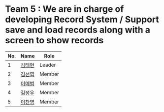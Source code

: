 # Team 5 : We are in charge of developing Record System / Support save and load records along with a screen to show records

| No. | Name         | Role            |
|-----|--------------|-----------------|
| 1   | [김태현](https://github.com/DevTae/DevTae/blob/main/README.md) | Leader |
| 2   | [김선엽](https://github.com/goggi772/goggi772/blob/main/README.md) | Member |
| 3   | [이예범](https://github.com/beom-i/beom-i/blob/main/README.md) | Member |
| 4   | [김정우](https://github.com/wookim0719/wookim0719/blob/main/README.md) | Member |
| 5   | [이찬영]() | Member |

